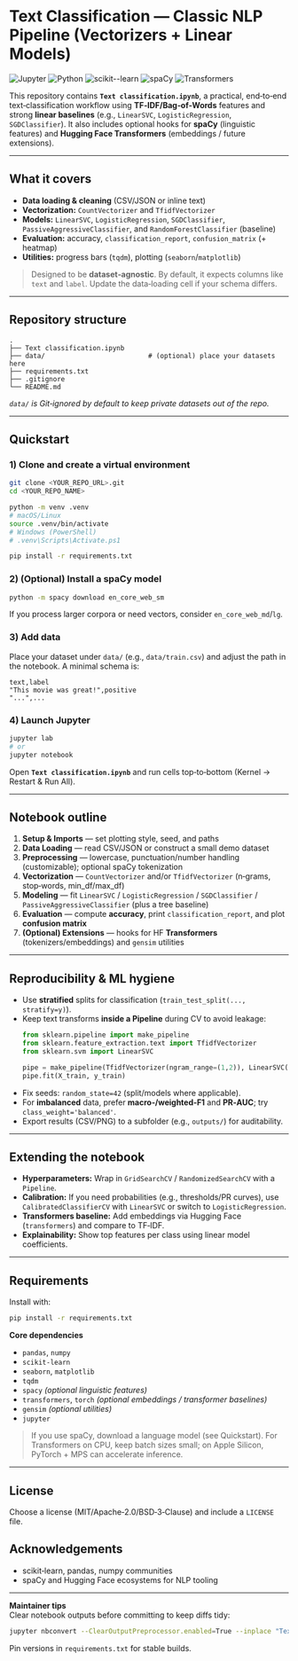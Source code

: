# Text Classification — Classic NLP Pipeline (Vectorizers + Linear Models)

![Jupyter](https://img.shields.io/badge/Notebook-Jupyter-blue)
![Python](https://img.shields.io/badge/Python-3.9%2B-green)
![scikit--learn](https://img.shields.io/badge/scikit--learn-1.x-orange)
![spaCy](https://img.shields.io/badge/NLP-spaCy-09f)
![Transformers](https://img.shields.io/badge/HF-Transformers-ff69b4)

This repository contains **`Text classification.ipynb`**, a practical, end‑to‑end text‑classification workflow using **TF‑IDF/Bag‑of‑Words** features and strong **linear baselines** (e.g., `LinearSVC`, `LogisticRegression`, `SGDClassifier`). It also includes optional hooks for **spaCy** (linguistic features) and **Hugging Face Transformers** (embeddings / future extensions).

---

## What it covers

- **Data loading & cleaning** (CSV/JSON or inline text)
- **Vectorization:** `CountVectorizer` and `TfidfVectorizer`
- **Models:** `LinearSVC`, `LogisticRegression`, `SGDClassifier`, `PassiveAggressiveClassifier`, and `RandomForestClassifier` (baseline)
- **Evaluation:** accuracy, `classification_report`, `confusion_matrix` (+ heatmap)
- **Utilities:** progress bars (`tqdm`), plotting (`seaborn`/`matplotlib`)

> Designed to be **dataset‑agnostic**. By default, it expects columns like `text` and `label`. Update the data‑loading cell if your schema differs.

---

## Repository structure

```
.
├── Text classification.ipynb
├── data/                          # (optional) place your datasets here
├── requirements.txt
├── .gitignore
└── README.md
```

*`data/` is Git‑ignored by default to keep private datasets out of the repo.*

---

## Quickstart

### 1) Clone and create a virtual environment
```bash
git clone <YOUR_REPO_URL>.git
cd <YOUR_REPO_NAME>

python -m venv .venv
# macOS/Linux
source .venv/bin/activate
# Windows (PowerShell)
# .venv\Scripts\Activate.ps1

pip install -r requirements.txt
```

### 2) (Optional) Install a spaCy model
```bash
python -m spacy download en_core_web_sm
```
If you process larger corpora or need vectors, consider `en_core_web_md`/`lg`.

### 3) Add data
Place your dataset under `data/` (e.g., `data/train.csv`) and adjust the path in the notebook. A minimal schema is:
```
text,label
"This movie was great!",positive
"...",...
```

### 4) Launch Jupyter
```bash
jupyter lab
# or
jupyter notebook
```
Open **`Text classification.ipynb`** and run cells top‑to‑bottom (Kernel → Restart & Run All).

---

## Notebook outline

1. **Setup & Imports** — set plotting style, seed, and paths
2. **Data Loading** — read CSV/JSON or construct a small demo dataset
3. **Preprocessing** — lowercase, punctuation/number handling (customizable); optional spaCy tokenization
4. **Vectorization** — `CountVectorizer` and/or `TfidfVectorizer` (n‑grams, stop‑words, min_df/max_df)
5. **Modeling** — fit `LinearSVC` / `LogisticRegression` / `SGDClassifier` / `PassiveAggressiveClassifier` (plus a tree baseline)
6. **Evaluation** — compute **accuracy**, print `classification_report`, and plot **confusion matrix**
7. **(Optional) Extensions** — hooks for HF **Transformers** (tokenizers/embeddings) and `gensim` utilities

---

## Reproducibility & ML hygiene

- Use **stratified** splits for classification (`train_test_split(..., stratify=y)`).
- Keep text transforms **inside a Pipeline** during CV to avoid leakage:
  ```python
  from sklearn.pipeline import make_pipeline
  from sklearn.feature_extraction.text import TfidfVectorizer
  from sklearn.svm import LinearSVC

  pipe = make_pipeline(TfidfVectorizer(ngram_range=(1,2)), LinearSVC())
  pipe.fit(X_train, y_train)
  ```
- Fix seeds: `random_state=42` (split/models where applicable).
- For **imbalanced** data, prefer **macro‑/weighted‑F1** and **PR‑AUC**; try `class_weight='balanced'`.
- Export results (CSV/PNG) to a subfolder (e.g., `outputs/`) for auditability.

---

## Extending the notebook

- **Hyperparameters:** Wrap in `GridSearchCV` / `RandomizedSearchCV` with a `Pipeline`.
- **Calibration:** If you need probabilities (e.g., thresholds/PR curves), use `CalibratedClassifierCV` with `LinearSVC` or switch to `LogisticRegression`.
- **Transformers baseline:** Add embeddings via Hugging Face (`transformers`) and compare to TF‑IDF.
- **Explainability:** Show top features per class using linear model coefficients.

---

## Requirements

Install with:
```bash
pip install -r requirements.txt
```

**Core dependencies**
- `pandas`, `numpy`
- `scikit-learn`
- `seaborn`, `matplotlib`
- `tqdm`
- `spacy` *(optional linguistic features)*
- `transformers`, `torch` *(optional embeddings / transformer baselines)*
- `gensim` *(optional utilities)*
- `jupyter`

> If you use spaCy, download a language model (see Quickstart). For Transformers on CPU, keep batch sizes small; on Apple Silicon, PyTorch + MPS can accelerate inference.

---

## License
Choose a license (MIT/Apache‑2.0/BSD‑3‑Clause) and include a `LICENSE` file.

## Acknowledgements
- scikit‑learn, pandas, numpy communities
- spaCy and Hugging Face ecosystems for NLP tooling

---

**Maintainer tips**  
Clear notebook outputs before committing to keep diffs tidy:
```bash
jupyter nbconvert --ClearOutputPreprocessor.enabled=True --inplace "Text classification.ipynb"
```
Pin versions in `requirements.txt` for stable builds.
